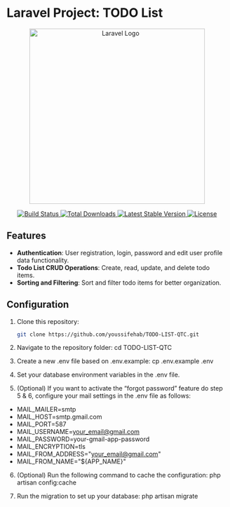 # Laravel Project: TODO List

<p align="center">
  <a href="https://laravel.com" target="_blank">
    <img src="https://raw.githubusercontent.com/laravel/art/master/logo-lockup/5%20SVG/2%20CMYK/1%20Full%20Color/laravel-logolockup-cmyk-red.svg" width="400" alt="Laravel Logo">
  </a>
</p>

<p align="center">
  <a href="https://github.com/laravel/framework/actions">
    <img src="https://github.com/laravel/framework/workflows/tests/badge.svg" alt="Build Status">
  </a>
  <a href="https://packagist.org/packages/laravel/framework">
    <img src="https://img.shields.io/packagist/dt/laravel/framework" alt="Total Downloads">
  </a>
  <a href="https://packagist.org/packages/laravel/framework">
    <img src="https://img.shields.io/packagist/v/laravel/framework" alt="Latest Stable Version">
  </a>
  <a href="https://packagist.org/packages/laravel/framework">
    <img src="https://img.shields.io/packagist/l/laravel/framework" alt="License">
  </a>
</p>

## Features

- **Authentication**: User registration, login, password and edit user profile data functionality.
- **Todo List CRUD Operations**: Create, read, update, and delete todo items.
- **Sorting and Filtering**: Sort and filter todo items for better organization.

## Configuration

1. Clone this repository:

   ```bash
   git clone https://github.com/youssifehab/TODO-LIST-QTC.git

2. Navigate to the repository folder: cd TODO-LIST-QTC

3. Create a new .env file based on .env.example: cp .env.example .env

4. Set your database environment variables in the .env file.

5. (Optional) If you want to activate the “forgot password” feature do step 5 & 6, configure your mail settings in the .env file as follows:
- MAIL_MAILER=smtp
- MAIL_HOST=smtp.gmail.com
- MAIL_PORT=587
- MAIL_USERNAME=your_email@gmail.com
- MAIL_PASSWORD=your-gmail-app-password
- MAIL_ENCRYPTION=tls
- MAIL_FROM_ADDRESS="your_email@gmail.com"
- MAIL_FROM_NAME="${APP_NAME}"

6. (Optional) Run the following command to cache the configuration: php artisan config:cache

7. Run the migration to set up your database: php artisan migrate


